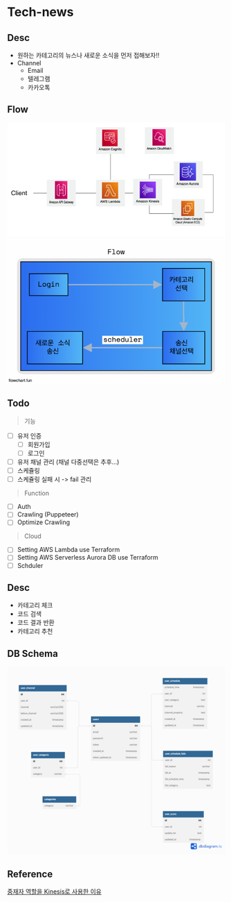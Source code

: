 # Tech-news

## Desc

- 원하는 카테고리의 뉴스나 새로운 소식을 먼저 접해보자!!
- Channel
  - Email
  - 텔레그램
  - 카카오톡

## Flow

![arch](./public/arch.png)
![flow](./public/flow.png)

## Todo

> 기능

- [ ] 유저 인증
  - [ ] 회원가입
  - [ ] 로그인
- [ ] 유저 채널 관리 (채널 다중선택은 추후...)
- [ ] 스케쥴링
- [ ] 스케쥴링 실패 시 -> fail 관리

> Function

- [ ] Auth
- [ ] Crawling (Puppeteer)
- [ ] Optimize Crawling

> Cloud

- [ ] Setting AWS Lambda use Terraform
- [ ] Setting AWS Serverless Aurora DB use Terraform
- [ ] Schduler

## Desc

- 카테고리 체크
- 코드 검색
- 코드 결과 반환
- 카테고리 추천

## DB Schema

![schema](./public/db_schema.png)

## Reference

<a href="https://github.com/co-app/tech-news/issues/1">중재자 역할을 Kinesis로 사용한 이유</a>
